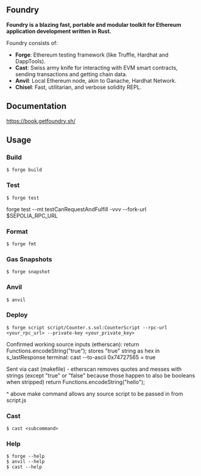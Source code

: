 ## Foundry

**Foundry is a blazing fast, portable and modular toolkit for Ethereum application development written in Rust.**

Foundry consists of:

- **Forge**: Ethereum testing framework (like Truffle, Hardhat and DappTools).
- **Cast**: Swiss army knife for interacting with EVM smart contracts, sending transactions and getting chain data.
- **Anvil**: Local Ethereum node, akin to Ganache, Hardhat Network.
- **Chisel**: Fast, utilitarian, and verbose solidity REPL.

## Documentation

https://book.getfoundry.sh/

## Usage

### Build

```shell
$ forge build
```

### Test

```shell
$ forge test
```

forge test --mt testCanRequestAndFulfill -vvv --fork-url $SEPOLIA_RPC_URL

### Format

```shell
$ forge fmt
```

### Gas Snapshots

```shell
$ forge snapshot
```

### Anvil

```shell
$ anvil
```

### Deploy

```shell
$ forge script script/Counter.s.sol:CounterScript --rpc-url <your_rpc_url> --private-key <your_private_key>
```

Confirmed working source inputs (etherscan):
return Functions.encodeString("true");
stores "true" string as hex in s_lastResponse
terminal: cast --to-ascii 0x74727565
= true

Sent via cast (makefile) - etherscan removes quotes and messes with strings (except "true" or "false" because those happen to also be booleans when stripped)
return Functions.encodeString("hello");

^ above make command allows any source script to be passed in from script.js

### Cast

```shell
$ cast <subcommand>
```

### Help

```shell
$ forge --help
$ anvil --help
$ cast --help
```
